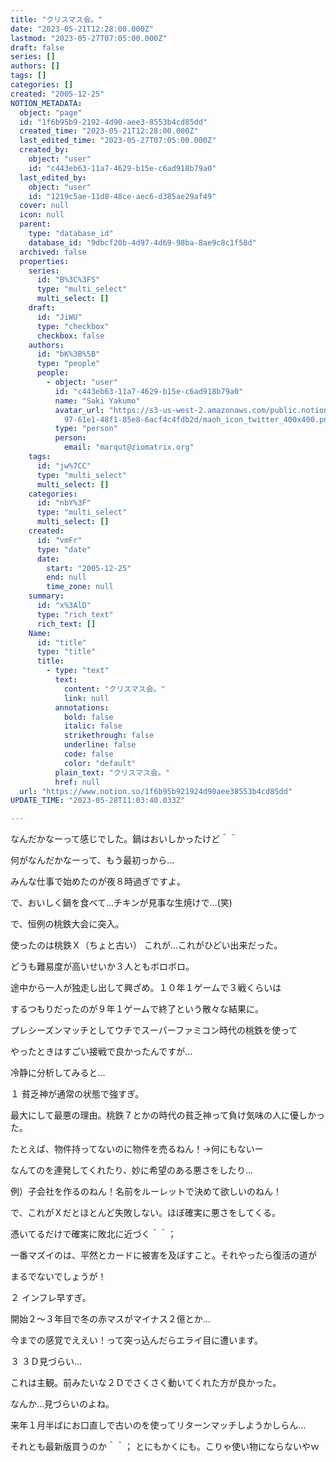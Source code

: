 ```yaml
---
title: "クリスマス会。"
date: "2023-05-21T12:28:00.000Z"
lastmod: "2023-05-27T07:05:00.000Z"
draft: false
series: []
authors: []
tags: []
categories: []
created: "2005-12-25"
NOTION_METADATA:
  object: "page"
  id: "1f6b95b9-2192-4d90-aee3-8553b4cd85dd"
  created_time: "2023-05-21T12:28:00.000Z"
  last_edited_time: "2023-05-27T07:05:00.000Z"
  created_by:
    object: "user"
    id: "c443eb63-11a7-4629-b15e-c6ad918b79a0"
  last_edited_by:
    object: "user"
    id: "1219c5ae-11d8-48ce-aec6-d385ae29af49"
  cover: null
  icon: null
  parent:
    type: "database_id"
    database_id: "9dbcf20b-4d97-4d69-98ba-8ae9c8c1f58d"
  archived: false
  properties:
    series:
      id: "B%3C%3FS"
      type: "multi_select"
      multi_select: []
    draft:
      id: "JiWU"
      type: "checkbox"
      checkbox: false
    authors:
      id: "bK%3B%5B"
      type: "people"
      people:
        - object: "user"
          id: "c443eb63-11a7-4629-b15e-c6ad918b79a0"
          name: "Saki Yakumo"
          avatar_url: "https://s3-us-west-2.amazonaws.com/public.notion-static.com/3ad1c4\
            97-61e1-48f1-85e8-6acf4c4fdb2d/maoh_icon_twitter_400x400.png"
          type: "person"
          person:
            email: "marqut@ziomatrix.org"
    tags:
      id: "jw%7CC"
      type: "multi_select"
      multi_select: []
    categories:
      id: "nbY%3F"
      type: "multi_select"
      multi_select: []
    created:
      id: "vmFr"
      type: "date"
      date:
        start: "2005-12-25"
        end: null
        time_zone: null
    summary:
      id: "x%3AlD"
      type: "rich_text"
      rich_text: []
    Name:
      id: "title"
      type: "title"
      title:
        - type: "text"
          text:
            content: "クリスマス会。"
            link: null
          annotations:
            bold: false
            italic: false
            strikethrough: false
            underline: false
            code: false
            color: "default"
          plain_text: "クリスマス会。"
          href: null
  url: "https://www.notion.so/1f6b95b921924d90aee38553b4cd85dd"
UPDATE_TIME: "2023-05-28T11:03:40.033Z"

---
```

<link rel="stylesheet" href="https://cdn.jsdelivr.net/npm/katex@0.16.2/dist/katex.min.css" integrity="sha384-bYdxxUwYipFNohQlHt0bjN/LCpueqWz13HufFEV1SUatKs1cm4L6fFgCi1jT643X" crossorigin="anonymous">


なんだかなーって感じでした。鍋はおいしかったけど＾＾


何がなんだかなーって、もう最初っから…


みんな仕事で始めたのが夜８時過ぎですよ。


で、おいしく鍋を食べて…チキンが見事な生焼けで…(笑)


で、恒例の桃鉄大会に突入。


使ったのは桃鉄Ｘ（ちょと古い） これが…これがひどい出来だった。


どうも難易度が高いせいか３人ともボロボロ。


途中から一人が独走し出して興ざめ。１０年１ゲームで３戦くらいは


するつもりだったのが９年１ゲームで終了という散々な結果に。


プレシーズンマッチとしてウチでスーパーファミコン時代の桃鉄を使って


やったときはすごい接戦で良かったんですが…


冷静に分析してみると…


１ 貧乏神が通常の状態で強すぎ。


最大にして最悪の理由。桃鉄７とかの時代の貧乏神って負け気味の人に優しかった。


たとえば、物件持ってないのに物件を売るねん！→何にもないー


なんてのを連発してくれたり、妙に希望のある悪さをしたり…


例）子会社を作るのねん！名前をルーレットで決めて欲しいのねん！


で、これがＸだとほとんど失敗しない。ほぼ確実に悪さをしてくる。


憑いてるだけで確実に敗北に近づく＾＾；


一番マズイのは、平然とカードに被害を及ぼすこと。それやったら復活の道が


まるでないでしょうが！


２ インフレ早すぎ。


開始２～３年目で冬の赤マスがマイナス２億とか…


今までの感覚でええい！って突っ込んだらエライ目に遭います。


３ ３Ｄ見づらい…


これは主観。前みたいな２Ｄでさくさく動いてくれた方が良かった。


なんか…見づらいのよね。


来年１月半ばにお口直しで古いのを使ってリターンマッチしようかしらん…


それとも最新版買うのか＾＾； とにもかくにも。こりゃ使い物にならないやｗ

